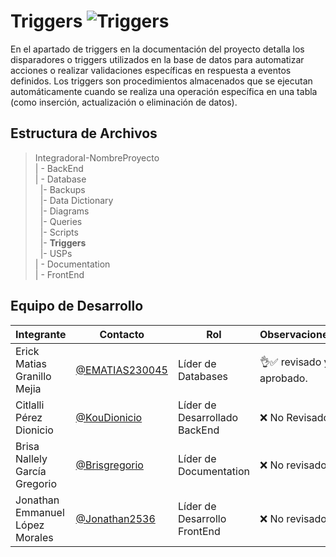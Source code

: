 # Triggers  ![Triggers](https://img.shields.io/badge/MySQL-005C84?style=for-the-badge&logo=mysql&logoColor=white)


 En el apartado de triggers en la documentación del proyecto detalla los disparadores o triggers utilizados en la base de datos para automatizar acciones o realizar validaciones específicas en respuesta a eventos definidos. Los triggers son procedimientos almacenados que se ejecutan automáticamente cuando se realiza una operación específica en una tabla (como inserción, actualización o eliminación de datos).



## Estructura de Archivos

>IntegradoraI-NombreProyecto<br>
>| - BackEnd <br>
>| - Database<br>
>&nbsp;&nbsp;|- Backups<br>
>&nbsp;&nbsp;|- Data Dictionary<br>
>&nbsp;&nbsp;|- Diagrams<br>
>&nbsp;&nbsp;|- Queries<br>
>&nbsp;&nbsp;|- Scripts<br>
>&nbsp;&nbsp;|- **Triggers**<br>
>&nbsp;&nbsp;|- USPs<br>
>| - Documentation<br>
>| - FrontEnd
## Equipo de Desarrollo

|Integrante|Contacto|Rol|Observaciones|
|------------|--------|---|---|
|Erick Matias Granillo Mejia|[@EMATIAS230045](https://github.com/EMATIAS230045)|Líder de Databases|👌✅ revisado y aprobado.|
|Citlalli Pérez Dionicio|[@KouDionicio](https://github.com/KouDionicio)|Líder de Desarrollado BackEnd|❌ No Revisado.|
|Brisa Nallely García Gregorio|[@Brisgregorio](https://github.com/Brisgregorio)|Líder de Documentation|❌ No revisado |
|Jonathan Emmanuel López Morales|[@Jonathan2536](https://github.com/Jonathan2536)|Líder de Desarrollo FrontEnd|❌ No revisado|
